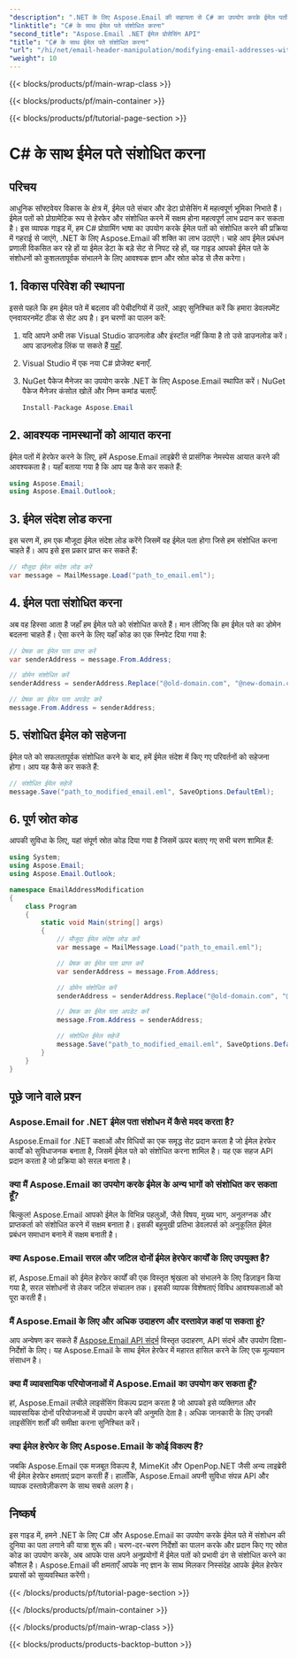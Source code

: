 ```yaml
---
"description": ".NET के लिए Aspose.Email की सहायता से C# का उपयोग करके ईमेल पतों को संशोधित करना सीखें। ईमेल पतों को प्रभावी ढंग से बदलने के लिए इस चरण-दर-चरण मार्गदर्शिका का पालन करें।"
"linktitle": "C# के साथ ईमेल पते संशोधित करना"
"second_title": "Aspose.Email .NET ईमेल प्रोसेसिंग API"
"title": "C# के साथ ईमेल पते संशोधित करना"
"url": "/hi/net/email-header-manipulation/modifying-email-addresses-with-csharp/"
"weight": 10
---
```


{{< blocks/products/pf/main-wrap-class >}}

{{< blocks/products/pf/main-container >}}

{{< blocks/products/pf/tutorial-page-section >}}

# C# के साथ ईमेल पते संशोधित करना


## परिचय

आधुनिक सॉफ्टवेयर विकास के क्षेत्र में, ईमेल पते संचार और डेटा प्रोसेसिंग में महत्वपूर्ण भूमिका निभाते हैं। ईमेल पतों को प्रोग्रामेटिक रूप से हेरफेर और संशोधित करने में सक्षम होना महत्वपूर्ण लाभ प्रदान कर सकता है। इस व्यापक गाइड में, हम C# प्रोग्रामिंग भाषा का उपयोग करके ईमेल पतों को संशोधित करने की प्रक्रिया में गहराई से जाएंगे, .NET के लिए Aspose.Email की शक्ति का लाभ उठाएंगे। चाहे आप ईमेल प्रबंधन प्रणाली विकसित कर रहे हों या ईमेल डेटा के बड़े सेट से निपट रहे हों, यह गाइड आपको ईमेल पते के संशोधनों को कुशलतापूर्वक संभालने के लिए आवश्यक ज्ञान और स्रोत कोड से लैस करेगा।


## 1. विकास परिवेश की स्थापना

इससे पहले कि हम ईमेल पते में बदलाव की पेचीदगियों में उतरें, आइए सुनिश्चित करें कि हमारा डेवलपमेंट एनवायरनमेंट ठीक से सेट अप है। इन चरणों का पालन करें:

1. यदि आपने अभी तक Visual Studio डाउनलोड और इंस्टॉल नहीं किया है तो उसे डाउनलोड करें। आप डाउनलोड लिंक पा सकते हैं [यहाँ](https://visualstudio.microsoft.com/downloads/).

2. Visual Studio में एक नया C# प्रोजेक्ट बनाएँ.

3. NuGet पैकेज मैनेजर का उपयोग करके .NET के लिए Aspose.Email स्थापित करें। NuGet पैकेज मैनेजर कंसोल खोलें और निम्न कमांड चलाएँ:
   
   ```csharp
   Install-Package Aspose.Email
   ```

## 2. आवश्यक नामस्थानों को आयात करना

ईमेल पतों में हेरफेर करने के लिए, हमें Aspose.Email लाइब्रेरी से प्रासंगिक नेमस्पेस आयात करने की आवश्यकता है। यहाँ बताया गया है कि आप यह कैसे कर सकते हैं:

```csharp
using Aspose.Email;
using Aspose.Email.Outlook;
```

## 3. ईमेल संदेश लोड करना

इस चरण में, हम एक मौजूदा ईमेल संदेश लोड करेंगे जिसमें वह ईमेल पता होगा जिसे हम संशोधित करना चाहते हैं। आप इसे इस प्रकार प्राप्त कर सकते हैं:

```csharp
// मौजूदा ईमेल संदेश लोड करें
var message = MailMessage.Load("path_to_email.eml");
```

## 4. ईमेल पता संशोधित करना

अब वह हिस्सा आता है जहाँ हम ईमेल पते को संशोधित करते हैं। मान लीजिए कि हम ईमेल पते का डोमेन बदलना चाहते हैं। ऐसा करने के लिए यहाँ कोड का एक स्निपेट दिया गया है:

```csharp
// प्रेषक का ईमेल पता प्राप्त करें
var senderAddress = message.From.Address;

// डोमेन संशोधित करें
senderAddress = senderAddress.Replace("@old-domain.com", "@new-domain.com");

// प्रेषक का ईमेल पता अपडेट करें
message.From.Address = senderAddress;
```

## 5. संशोधित ईमेल को सहेजना

ईमेल पते को सफलतापूर्वक संशोधित करने के बाद, हमें ईमेल संदेश में किए गए परिवर्तनों को सहेजना होगा। आप यह कैसे कर सकते हैं:

```csharp
// संशोधित ईमेल सहेजें
message.Save("path_to_modified_email.eml", SaveOptions.DefaultEml);
```

## 6. पूर्ण स्रोत कोड

आपकी सुविधा के लिए, यहां संपूर्ण स्रोत कोड दिया गया है जिसमें ऊपर बताए गए सभी चरण शामिल हैं:

```csharp
using System;
using Aspose.Email;
using Aspose.Email.Outlook;

namespace EmailAddressModification
{
    class Program
    {
        static void Main(string[] args)
        {
            // मौजूदा ईमेल संदेश लोड करें
            var message = MailMessage.Load("path_to_email.eml");

            // प्रेषक का ईमेल पता प्राप्त करें
            var senderAddress = message.From.Address;

            // डोमेन संशोधित करें
            senderAddress = senderAddress.Replace("@old-domain.com", "@new-domain.com");

            // प्रेषक का ईमेल पता अपडेट करें
            message.From.Address = senderAddress;

            // संशोधित ईमेल सहेजें
            message.Save("path_to_modified_email.eml", SaveOptions.DefaultEml);
        }
    }
}
```

## पूछे जाने वाले प्रश्न

### Aspose.Email for .NET ईमेल पता संशोधन में कैसे मदद करता है?

Aspose.Email for .NET कक्षाओं और विधियों का एक समृद्ध सेट प्रदान करता है जो ईमेल हेरफेर कार्यों को सुविधाजनक बनाता है, जिसमें ईमेल पते को संशोधित करना शामिल है। यह एक सहज API प्रदान करता है जो प्रक्रिया को सरल बनाता है।

### क्या मैं Aspose.Email का उपयोग करके ईमेल के अन्य भागों को संशोधित कर सकता हूँ?

बिल्कुल! Aspose.Email आपको ईमेल के विभिन्न पहलुओं, जैसे विषय, मुख्य भाग, अनुलग्नक और प्राप्तकर्ता को संशोधित करने में सक्षम बनाता है। इसकी बहुमुखी प्रतिभा डेवलपर्स को अनुकूलित ईमेल प्रबंधन समाधान बनाने में सक्षम बनाती है।

### क्या Aspose.Email सरल और जटिल दोनों ईमेल हेरफेर कार्यों के लिए उपयुक्त है?

हां, Aspose.Email को ईमेल हेरफेर कार्यों की एक विस्तृत श्रृंखला को संभालने के लिए डिज़ाइन किया गया है, सरल संशोधनों से लेकर जटिल संचालन तक। इसकी व्यापक विशेषताएं विविध आवश्यकताओं को पूरा करती हैं।

### मैं Aspose.Email के लिए और अधिक उदाहरण और दस्तावेज़ कहां पा सकता हूं?

आप अन्वेषण कर सकते हैं [Aspose.Email API संदर्भ](https://reference.aspose.com/email/net/) विस्तृत उदाहरण, API संदर्भ और उपयोग दिशा-निर्देशों के लिए। यह Aspose.Email के साथ ईमेल हेरफेर में महारत हासिल करने के लिए एक मूल्यवान संसाधन है।

### क्या मैं व्यावसायिक परियोजनाओं में Aspose.Email का उपयोग कर सकता हूँ?

हां, Aspose.Email लचीले लाइसेंसिंग विकल्प प्रदान करता है जो आपको इसे व्यक्तिगत और व्यावसायिक दोनों परियोजनाओं में उपयोग करने की अनुमति देता है। अधिक जानकारी के लिए उनकी लाइसेंसिंग शर्तों की समीक्षा करना सुनिश्चित करें।

### क्या ईमेल हेरफेर के लिए Aspose.Email के कोई विकल्प हैं?

जबकि Aspose.Email एक मजबूत विकल्प है, MimeKit और OpenPop.NET जैसी अन्य लाइब्रेरी भी ईमेल हेरफेर क्षमताएं प्रदान करती हैं। हालाँकि, Aspose.Email अपनी सुविधा संपन्न API और व्यापक दस्तावेज़ीकरण के साथ सबसे अलग है।

## निष्कर्ष

इस गाइड में, हमने .NET के लिए C# और Aspose.Email का उपयोग करके ईमेल पते में संशोधन की दुनिया का पता लगाने की यात्रा शुरू की। चरण-दर-चरण निर्देशों का पालन करके और प्रदान किए गए स्रोत कोड का उपयोग करके, अब आपके पास अपने अनुप्रयोगों में ईमेल पतों को प्रभावी ढंग से संशोधित करने का कौशल है। Aspose.Email की क्षमताएँ आपके नए ज्ञान के साथ मिलकर निस्संदेह आपके ईमेल हेरफेर प्रयासों को सुव्यवस्थित करेंगी।

{{< /blocks/products/pf/tutorial-page-section >}}

{{< /blocks/products/pf/main-container >}}

{{< /blocks/products/pf/main-wrap-class >}}

{{< blocks/products/products-backtop-button >}}